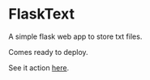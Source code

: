 # FlaskText
A simple flask web app to store txt files.

Comes ready to deploy.

See it action [here](https://flasktext9000.herokuapp.com/).
